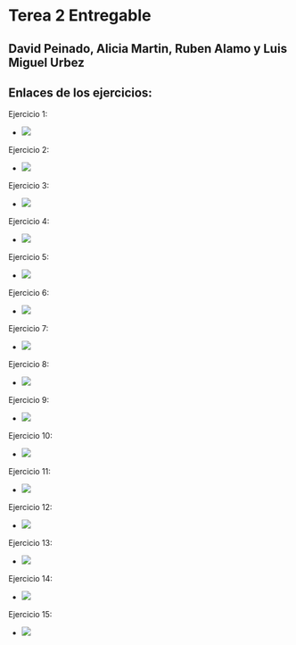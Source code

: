 # Terea 2 Entregable
## David Peinado, Alicia Martin, Ruben Alamo y Luis Miguel Urbez

## Enlaces de los ejercicios:

Ejercicio 1: 
  * <img src="https://www.plantuml.com/plantuml/svg/LOz1YeCm58RtEKNm00CPcQMWEEvcNFG6ZoJOo3CfBycYbO87QHSzIs_YIPfABNKPydtVpojz00fnG2OHlETIr8PaH3Uosg4ZNl2irHsvZFqQ608vNWXsVj4aTbg6-yrsY_7dR6T2L4dAMMNbFXA7z13lrZnTMY2mFSpJDMNMrUywWY9GsuZu-laqgrF4HUEhfqM3vk3rkC4688FedcZJQ_uFn-KhJtkbjYeT-m00"/>

Ejercicio 2: 
 * <img src="https://www.plantuml.com/plantuml/svg/XO_DIiKm48NtynJp0hx0NSWL1GjINRXmFMrcCMMIaVo0K7ntQreJf8BBStA-BymrPOgvU8MNQU4vusCHLOxULeHdyrFaNi7TEwkAiuHl4boo2A_yOJZK7Np-E9ueythGDPp1rc2WMRnmo8QZgEDiORUEPU7OfGz2WPgrfhFsJ_AUebfgw1x_OzlHU7DRRy3BHYRQ0AYVV_TjTC515e9T_Ui5wvD1XuvHrrqvkEBr2m00"/>
 
Ejercicio 3:
 * <img src="https://www.plantuml.com/plantuml/svg/dPF1RXCn48Rl-nIZFT53959KRg2MKBYaA6eHzp_s41bvPyBOxWMG-WvSuH4uy0nvapu9k2njTWkXT0yho_EDvzV_suSfmtBfOjCG4Udo7RjCBuCw5Q-p0czA7nhQ-bw7NABI4shd-4sY7I179QjT4Qm2yqhFGM-2k33YPZ-XwS73HvFfmVJnS0ex2GxraCtdo3fiF2lBIRuXqjlI8O-O4sIsW4YUAUbQBNDbJ-3PK3SHqOrwZbE6rrfqAedj72werBPJNfK8ky4_zQknQJZbTQowxk_QaQY4Jkb11Ac5LH14ubHbtJ9qxzwE4YA5LK6azuLfQzHEgnT1NAmUfT2j8uyqrYtGvSMNFf7BYwzx_vcAw0hnhgayAoow8vDvMS6cL_zH7g-qMzglqILnFJpINCkvyN3sB1GFNxa5RFCj3QiBX5HhBmpY0jhc7rBsxofbOV3w5oNLB0l-pqgEqngRxzZsv7hPF-V9f69a_Jtrt59_Ps-J7vzIUyR4uWfBDX1Bsxjw3VVDE-dzfcaEMNpfuWy0"/>

Ejercicio 4:
 * <img src="https://www.plantuml.com/plantuml/svg/NP11JiD034NtEOKFm88KKSe2gMee5H9K24xWJjnWD1b7CvCLGkf1OD4Ze1uXD-b969T4jEp-oEzz9vw6Y3wsjSrazKOcGe6HIe_sbbxGHSPAvYMlsR2yPqkfLvxW1lQRpu63ac0WDHTIDn8YMTnllhAYjL6IaEXkPzb8zj1MWFwt8tcW8lmpps01c6XEQHuQxBxXq7P7vXM1dNuD674X-jOOxdOkzUNdLvSziMOtZE5ldezWr0EDvvey9WXSGAWy7b6Jqps1gXPSYK0HcruvsPkFUqDHQ1NLvNZKUg7_XolFLaC-oY7lbPACnG6StHTQEBaUPuyOoJFQz5vuTC1Hidc835RF-InrjtN0HjAfkbqyX1bwyABfoQfD4FIn936ssmOz_aSs9LUsjVq1"/>

Ejercicio 5:
 * <img src="https://www.plantuml.com/plantuml/svg/NOxHoSCm38JVFOLcoFyF40XTe1kejaWTPAaeraCRkdjDcfGGFGZkfE-uVgverGi7lKqKAmpPehCk0Tf4PJKG6arNdJ8MggRm1x64TzYXQrieuuzZbJ5NJ_3V_bO79TxT4BhDsAFHK2OyH0sEoJ2TWquSlfmFq8NpOwObRCU2bfarq4HGyAdsxRjAaYQxhNxeIP8N_W00"/>

Ejercicio 6:
 * <img src="https://www.plantuml.com/plantuml/svg/JSzB2i8m40RWVKunDsXjVA_QZOzDANY2CHara8TCMX75kvi45yxo_pz-c3QEoEFah50MOuI1E0QFy1QGhW_kp0HRwEm3EPHiOEE8eRkJjKQ7LEwHbS7S5N2Yw-HJyIVoBBr-xJCdXx9SaXsf6u8cw54PPyYF6JIogcNLrBKig9ySSSZgg9Cm5wEI3ZvjmwoHyyLojTuKASH7jEHr-kaB"/>

Ejercicio 7:
 * <img src="https://www.plantuml.com/plantuml/svg/dP312i8m38RlVOg-mZpkD447NaI6Bv2r4GjREvfC4Dcx6xkokOCNUsdpVU5lI4KCaSU-KwO38ds9uOc6mqjfEUVGjn4NM6gVG95aZUOE-kITSM9kd-fRrCvdkbEJol5xm-xXBDXD_aB__I3HmnX1EWNQ_9gx6wGXU8AsmrB7jPZjaHYin6Ew2pNbIHiqOwJj7ZBRJdbrGrWDI_KhM5NehQpw3G00"/>

Ejercicio 8:
 * <img src="https://www.plantuml.com/plantuml/svg/SoWkIImg2VNruKhDAyrL2Caio7TCBYbDJCxCpwlcKW22uFoybDHy1J3RjI8viGmi1-47fwQNPkPcfkQLv7FLSYNd91ONAo1fTqjDpaXKyCpB17Aj53B1j25Kr2qppqeXBJFFa0jafnN46f0f3gbvAK3t0000"/>

Ejercicio 9:
 * <img src="https://www.plantuml.com/plantuml/svg/TL2zJiCm4DxlARmnXOgrKqlQiGZHYlrgNuEbio-opwYYujr9d18A4fw-d_lknwkicBG4XhitrJul5ukUCOxAlPMmi8mvDyvZbp10PQOjw99SGBqMbgKvq5a5sYHHM3gFW-8fz087ij7RWJyOYYMOAuTzEJP_lVoZmGwLaaSsZaoMNfBINFVjmRgef57MEdwR5PsC2IinKtf7woNEiSbkDjIqDpPy0jnkPYvWXhUs1HCnLY9CKa6FMOahF2NALeRqhvMkQVOKFsJA7XDM4D3H5TO1Z45czYGTScqs_yFjDljJ2QXJ-REFbXWTchqFFLCLMs76RiAln9XSILZx_Nlu1RPdIqnH2HuBHO4NwWfZWXsom8QofkBTU2AiABeI-0i0"/>

Ejercicio 10:
 * <img src="https://www.plantuml.com/plantuml/svg/dO_D2i8m48JlUOgbHw65UkofWXQyY1HV84rM3AH9oOyWuhkRjcbh3tgmb-ryisncIkkeSRwLX319hOMpqGzaJZy9XE-asyRW30jG0yW7iq9set1KWedWN7lrQLH2HRebBqAc6v3a2QHf65csIM37dBWBJdaCi81LWfd-7Q6dUszes0oGnxznkqRRQMLf8x40iuZHFLX7UJYFmyn_bAcHUMFrL2NALP78rZKkejEBuuBwzdA9YljMlW40"/>

Ejercicio 11:
 * <img src="https://www.plantuml.com/plantuml/svg/bPDDRjH048NtFaN96mZIPEAWi1W1IXW2cmcC0c9VqrsOGkqkqpzPW91o1xPm01Oi44VmJN8IfZGnjfX4odXXI_NUwzVzsJwE2KFAZIlkVKYfZRFfj7NeTR9lf9dAwYEPDB6CTS2cA60pW7b66mI-571zlUMKdS0JA1S8BrcCU8lbF_aa9mcWAed7O0MU8xnZRtZacQyDrT71mqbrL3qQLYRZsQ26ks-EP0YyoQj96jJuFZUOHleP9WgC3Yn1b5P28lMTeQM0EaI7pSX_6XDQKS68ZnGkqB1uZPnJdHs6ZVMhtdiGvztFrka6TaTnuiLp8t3V8KZWcZqweAZzMvJsTiO4w83hZ0u-PO9HnQtybkiYfm0YDwsZ__Qb8uIho-_NcAykV-pjWDfBZUukg9zbyd83w6gHQmmZpA-aMOLDIuwaQpbOIBu8DDJCELkqe8V3qFsAWx94ZZf_4T0RnhBORZoyI-Coe9KR2lNeWUrsuMbiiVkD_GdrqVzDPGMl-vSqcK1viB__0ERICfR3TpQ3nq0HZ8x1qYY_2PIWqGhoYWqQxlxuicStWwSG2PmOTFmPWRocXwNNmSDRdKLnJDxcnlq5"/>

Ejercicio 12: 
 * <img src="https://www.plantuml.com/plantuml/svg/NOqnRiCm301tleB8KY20xMRjbALZf-O3Z4J40aJ9e2YWHP37z0rvWZ_MraqZ8zpk3YJtnKYjIeIdqMmgByCmHKg_fdTP1XUfbCu7EYa9m8BuMaohiwfq1lmPDrzzE6Kyy8VbnNWoSc6-9Zm4bkbF2XbheCW5Tts_HUHK1Tzk5Yu0xJ1kdlj-XoiXf2vlC7VTqhRuNe_TUW4RBEy0yU45dW5lCmNsIdSKyhn6DeftSgppbmJN-bYvvDPpScEBaRo665i_acgZp__L2-mv-Ihn6m00"/>

Ejercicio 13:
 * <img src="https://www.plantuml.com/plantuml/svg/SoWkIImgAStDuKhEIImkLWZ8pybCpy_Bhww52PJcbUGhL7Cf0465bOAXWj_XNRcfHVaAO95A916mG2qNp0G59KCbXNnTNGKbOpqzFQqu9QXHLa0xYbDJkHnIyrA0zW80"/>

Ejercicio 14:
 * <img src="https://www.plantuml.com/plantuml/svg/SoWkIImgAStDuU9ApaaiBbOeCGp8pybCpy_Bhww52XK0nKhpIlAhkIeKR1Lq3GsuAe4qa48eCCAYG1T5XJ6I2XG5CDCLT7NpaMnNi588o2zEJUK2AZ0YfC0OdmAupuom-Co4aCzC2VhC3BVFJ93SPOJDuQQ459ZXL-2GcfS2Z3m0"/>
 
 Ejercicio 15:
  * <img src="https://www.plantuml.com/plantuml/svg/VP1FQmCX4CNlyoaU7WjAtIMNfIqvz5pw2GgobM3HjVW74aA-UoMDMrCIlGmZl_VUp6nZKY5bPocPP3N0NetQ1UKKz9SEivcDXzmmcgsA4U_UcfrVF8wd-fENL5f2UVi94c_PwU3F_Q7fJxHgcHJYWS5p3ZOAyS4k9XDUIa3K6dGnJxAArhpl9C_qaVPu1fUFT2Yrb3zWk07mAs9iY2kWkeDptwHZmjFlQ4JLlukCVUGVCTmWwWM6vWBh_9kx6zODEivLtiakRwkNp-pi3m00"/>




















